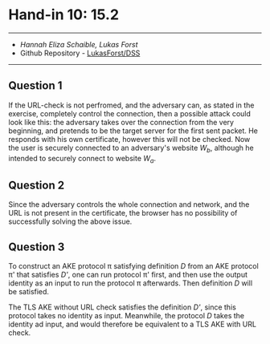 # Hand-in 10: 15.2
___
* *Hannah Eliza Schaible, Lukas Forst*
* Github Repository - [LukasForst/DSS](https://github.com/LukasForst/DSS/tree/master/handins/)
___

## Question 1 
If the URL-check is not perfromed, and the adversary can, as stated in the exercise, completely control the connection, 
then a possible attack could look like this: the adversary takes over the connection from the very beginning, and pretends to be the target server
for the first sent packet. He responds with his own certificate, however this will not be checked. Now the user is securely connected to an adversary's website _W<sub>b</sub>_, although he intended to securely connect to website _W<sub>a</sub>_.

## Question 2
Since the adversary controls the whole connection and network, and the URL is not present in the certificate, the browser has no possibility of successfully solving the above issue.

## Question 3
To construct an AKE protocol π satisfying definition _D_ from an AKE protocol π' that satisfies _D'_, one can run protocol π' first, and then use the output identity as an input to run the protocol π afterwards. Then definition _D_ will be satisfied.

The TLS AKE without URL check satisfies the definition _D'_, since this protocol takes no identity as input. Meanwhile, the protocol _D_ takes the identity ad input, and would therefore be equivalent to a TLS AKE with URL check.

